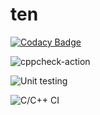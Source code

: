 # ten

[![Codacy Badge](https://api.codacy.com/project/badge/Grade/6ff4e2d7c20843b49549520210bfe57f)](https://app.codacy.com/manual/stepin105362/ten?utm_source=github.com&utm_medium=referral&utm_content=stepin105362/ten&utm_campaign=Badge_Grade_Dashboard)



![cppcheck-action](https://github.com/stepin105362/ten/workflows/cppcheck-action/badge.svg)

![Unit testing](https://github.com/stepin105362/ten/workflows/Unit%20testing/badge.svg)


![C/C++ CI](https://github.com/stepin105362/ten/workflows/C/C++%20CI/badge.svg)
